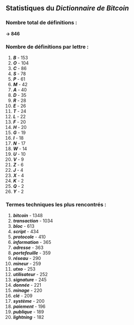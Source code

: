 ## Statistiques du *Dictionnaire de Bitcoin*

### Nombre total de définitions : 
**-> 846**

### Nombre de définitions par lettre :
1. ***B*** - 153
2. ***O*** - 104
3. ***C*** - 86
4. ***S*** - 78
5. ***P*** - 61
6. ***M*** - 42
7. ***A*** - 40
8. ***D*** - 35
9. ***R*** - 28
10. ***E*** - 26
11. ***T*** - 24
12. ***L*** - 22
13. ***F*** - 20
14. ***H*** - 20
15. ***G*** - 19
16. ***I*** - 18
17. ***N*** - 17
18. ***W*** - 14
19. ***U*** - 10
20. ***V*** - 9
21. ***Z*** - 6
22. ***J*** - 4
23. ***X*** - 4
24. ***K*** - 2
25. ***Q*** - 2
26. ***Y*** - 2

### Termes techniques les plus rencontrés :
1. ***bitcoin*** - 1348
2. ***transaction*** - 1034
3. ***bloc*** - 613
4. ***script*** - 434
5. ***protocole*** - 410
6. ***information*** - 365
7. ***adresse*** - 363
8. ***portefeuille*** - 359
9. ***réseau*** - 290
10. ***mineur*** - 259
11. ***utxo*** - 253
12. ***utilisateur*** - 252
13. ***signature*** - 245
14. ***donnée*** - 221
15. ***minage*** - 220
16. ***clé*** - 209
17. ***système*** - 200
18. ***paiement*** - 196
19. ***publique*** - 189
20. ***lightning*** - 182
